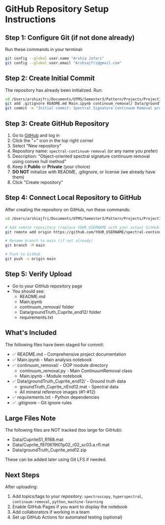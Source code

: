 # GitHub Repository Setup Instructions

## Step 1: Configure Git (if not done already)

Run these commands in your terminal:

```bash
git config --global user.name "Arshia Jafari"
git config --global user.email "Arshiajfri@gmail.com"
```

## Step 2: Create Initial Commit

The repository has already been initialized. Run:

```bash
cd /Users/arshiajfri/Documents/UTMS/Semester3/Pattern/Projects/Project1
git add .gitignore README.md Main.ipynb continuum_removal/ Data/groundTruth_Cuprite_end12/ requirements.txt
git commit -m "Initial commit: Spectral Signature Continuum Removal project"
```

## Step 3: Create GitHub Repository

1. Go to [GitHub](https://github.com) and log in
2. Click the "+" icon in the top right corner
3. Select "New repository"
4. Repository name: `spectral-continuum-removal` (or any name you prefer)
5. Description: "Object-oriented spectral signature continuum removal using convex hull method"
6. Keep it **Public** or **Private** (your choice)
7. **DO NOT** initialize with README, .gitignore, or license (we already have them)
8. Click "Create repository"

## Step 4: Connect Local Repository to GitHub

After creating the repository on GitHub, run these commands:

```bash
cd /Users/arshiajfri/Documents/UTMS/Semester3/Pattern/Projects/Project1

# Add remote repository (replace YOUR_USERNAME with your actual GitHub username)
git remote add origin https://github.com/YOUR_USERNAME/spectral-continuum-removal.git

# Rename branch to main (if not already)
git branch -M main

# Push to GitHub
git push -u origin main
```

## Step 5: Verify Upload

- Go to your GitHub repository page
- You should see:
  - README.md
  - Main.ipynb
  - continuum_removal/ folder
  - Data/groundTruth_Cuprite_end12/ folder
  - requirements.txt

## What's Included

The following files have been staged for commit:
- ✅ README.md - Comprehensive project documentation
- ✅ Main.ipynb - Main analysis notebook
- ✅ continuum_removal/ - OOP module directory
  - continuum_removal.py - Main ContinuumRemoval class
  - Main.ipynb - Module notebook
- ✅ Data/groundTruth_Cuprite_end12/ - Ground truth data
  - groundTruth_Cuprite_nEnd12.mat - Spectral data
  - All mineral reference images (#1-#12)
- ✅ requirements.txt - Python dependencies
- ✅ .gitignore - Git ignore rules

## Large Files Note

The following files are NOT tracked (too large for GitHub):
- Data/CupriteS1_R188.mat
- Data/Cuprite_f970619t01p02_r02_sc03.a.rfl.mat
- Data/groundTruth_Cuprite_end12.zip

These can be added later using Git LFS if needed.

## Next Steps

After uploading:
1. Add topics/tags to your repository: `spectroscopy`, `hyperspectral`, `continuum-removal`, `python`, `machine-learning`
2. Enable GitHub Pages if you want to display the notebook
3. Add collaborators if working in a team
4. Set up GitHub Actions for automated testing (optional)


